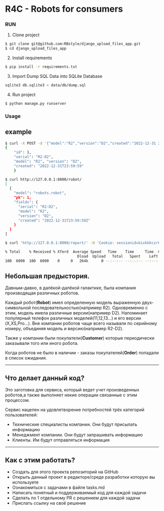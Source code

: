 # R4C - Robots for consumers

### RUN
1. Clone project
```bash
$ git clone git@github.com:RBstyle/django_upload_files_app.git
$ cd django_upload_files_app
```
2. Install requirements
```bash
$ pip install -r requirements.txt
```
3. Import Dump SQL Data into SQLite Database
```bash
sqlite3 db.sqlite3 < data/db/dump.sql
```
4. Run project
```bash
$ python manage.py runserver
```

### Usage
## example 
```bash
$ curl -X POST -d '{"model":"R2","version":"D2","created":"2022-12-31 23:59:59"}' http://127.0.0.1:8000/robot
{
    "id": 1,
    "serial": "R2-D2",
    "model": "R2", "version": "D2",
    "created": "2022-12-31T23:59:59"
    }

$ curl http://127.0.0.1:8000/robot/
[
  {
    "model": "robots.robot",
    "pk": 1,
    "fields": {
      "serial": "R2-D2",
      "model": "R2",
      "version": "D2",
      "created": "2022-12-31T23:59:59Z"
    }
  }
]

$ curl 'http://127.0.0.1:8000/report/' -H 'Cookie: sessionid=bixkkkczr0dwzzuk4h4ay259p32g9t94' -o test.xlsx

% Total    % Received % Xferd  Average Speed   Time    Time     Time  Current
                                 Dload  Upload   Total   Spent    Left  Speed
100  6090  100  6090    0     0   264k      0 --:--:-- --:--:-- --:--:--  270k

```
## Небольшая предыстория.
Давным-давно, в далёкой-далёкой галактике, была компания производящая различных 
роботов. 

Каждый робот(**Robot**) имел определенную модель выраженную двух-символьной 
последовательностью(например R2). Одновременно с этим, модель имела различные 
версии(например D2). Напоминает популярный телефон различных моделей(11,12,13...) и его версии
(X,XS,Pro...). Вне компании роботов чаще всего называли по серийному номеру, объединяя модель и версию(например R2-D2).

Также у компании были покупатели(**Customer**) которые периодически заказывали того или иного робота. 

Когда роботов не было в наличии - заказы покупателей(**Order**) попадали в список ожидания.

---
## Что делает данный код?
Это заготовка для сервиса, который ведет учет произведенных роботов,а также 
выполняет некие операции связанные с этим процессом.

Сервис нацелен на удовлетворение потребностей трёх категорий пользователей:
- Технические специалисты компании. Они будут присылать информацию
- Менеджмент компании. Они будут запрашивать информацию
- Клиенты. Им будут отправляться информация
___

## Как с этим работать?
- Создать для этого проекта репозиторий на GitHub
- Открыть данный проект в редакторе/среде разработки которую вы используете
- Ознакомиться с задачами в файле tasks.md
- Написать понятный и поддерживаемый код для каждой задачи 
- Сделать по 1 отдельному PR с решением для каждой задачи
- Прислать ссылку на своё решение
